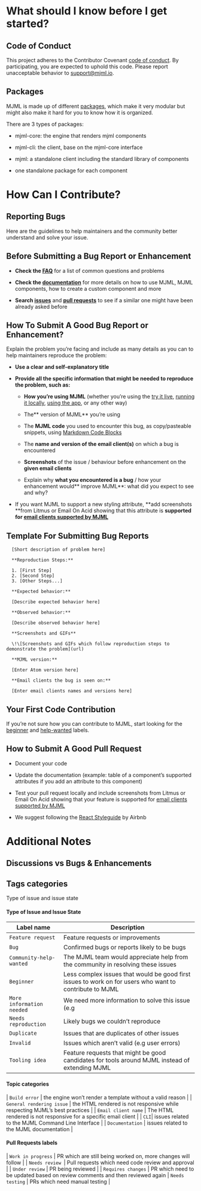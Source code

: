 # What should I know before I get started?

## Code of Conduct

This project adheres to the Contributor Covenant [code of conduct](http://contributor-covenant.org/version/1/4/). By participating, you are expected to uphold this code. Please report unacceptable behavior to [support@mjml.io](mailto:support@mjml.io).

## Packages

MJML is made up of different [packages](https://github.com/mjmlio/mjml/tree/master/packages), which make it very modular but might also make it hard for you to know how it is organized.

There are 3 types of packages:

* mjml-core: the engine that renders mjml components

* mjml-cli: the client, base on the mjml-core interface

* mjml: a standalone client including the standard library of components

* one standalone package for each component

# How Can I Contribute?

## Reporting Bugs

Here are the guidelines to help maintainers and the community better understand and solve your issue.

## Before Submitting a Bug Report or Enhancement

* **Check the [FAQ](https://mjml.io/faq)** for a list of common questions and problems

* **Check the [documentation](https://mjml.io/documentation/)** for more details on how to use MJML, MJML components, how to create a custom component and more

* **Search [issues](https://github.com/mjmlio/mjml/issues?utf8=%E2%9C%93&q=is%3Aissue+)** and **[pull requests](https://github.com/mjmlio/mjml/pulls?utf8=%E2%9C%93&q=is%3Apr+)** to see if a similar one might have been already asked before

## How To Submit A Good Bug Report or Enhancement?

Explain the problem you’re facing and include as many details as you can to help maintainers reproduce the problem:

* **Use a clear and self-explanatory title**

* **Provide all the specific information that might be needed to reproduce the problem, such as:**

    * **How you’re using MJML** (whether you’re using the [try it live](https://mjml.io/try-it-live), [running it locally](https://github.com/mjmlio/mjml/releases), [using the app](https://github.com/mjmlio/mjml-app), or any other way)

    * The** version of MJML** you’re using

    * The **MJML code** you used to encounter this bug, as copy/pasteable snippets, using [Markdown Code Blocks](https://help.github.com/articles/creating-and-highlighting-code-blocks/)

    * The **name and version of the email client(s)** on which a bug is encountered

    * **Screenshots** of the issue / behaviour before enhancement on the **given email clients**

    * Explain why **what you encountered is a bug** / how your enhancement would** improve MJML**: what did you expect to see and why?

* If you want MJML to support a new styling attribute, **add screenshots **from Litmus or Email On Acid showing that this attribute is **supported for [email clients supported by MJML](https://mjml.io/faq#email-clients)**

## Template For Submitting Bug Reports

      [Short description of problem here]

      **Reproduction Steps:**

      1. [First Step]
      2. [Second Step]
      3. [Other Steps...]

      **Expected behavior:**

      [Describe expected behavior here]

      **Observed behavior:**

      [Describe observed behavior here]

      **Screenshots and GIFs**

      \!\[Screenshots and GIFs which follow reproduction steps to demonstrate the problem](url)

      **MJML version:**

      [Enter Atom version here]

      **Email clients the bug is seen on:**

      [Enter email clients names and versions here]

## Your First Code Contribution

If you’re not sure how you can contribute to MJML, start looking for the [beginner](https://github.com/mjmlio/mjml/labels/Beginner) and [help-wanted](https://github.com/mjmlio/mjml/labels/Community%20help%20wanted) labels.

## How to Submit A Good Pull Request

* Document your code

* Update the documentation (example: table of a component’s supported attributes if you add an attribute to this component)

* Test your pull request locally and include screenshots from Litmus or Email On Acid showing that your feature is supported for [email clients supported by MJML](https://mjml.io/faq#email-clients)

* We suggest following the [React Styleguide](https://github.com/airbnb/javascript/tree/master/react) by Airbnb

# Additional Notes

## Discussions vs Bugs & Enhancements

## Tags categories

Type of issue and issue state

#### Type of Issue and Issue State

| Label name | Description |
| --- | --- |
| `Feature request` | Feature requests or improvements |
| `Bug` | Confirmed bugs or reports likely to be bugs |
| `Community-help-wanted` | The MJML team would appreciate help from the community in resolving these issues |
| `Beginner` | Less complex issues that would be good first issues to work on for users who want to contribute to MJML |
| `More information needed` | We need more information to solve this issue (e.g | how to reproduce) |
| `Needs reproduction` | Likely bugs we couldn’t reproduce |
| `Duplicate` | Issues that are duplicates of other issues |
| `Invalid` | Issues which aren’t valid (e.g user errors) |
| `Tooling idea` | Feature requests that might be good candidates for tools around MJML instead of extending MJML |

#### Topic categories

| `Build error` | the engine won’t render a template without a valid reason |
| `General rendering issue` | the HTML rendered is not responsive while respecting MJML’s best practices |
| `Email client name` | The HTML rendered is not responsive for a specific email client |
| `CLI`| issues related to the MJML Command Line Interface |
| `Documentation` | issues related to the MJML documentation |

#### Pull Requests labels

| `Work in progress` | PR which are still being worked on, more changes will follow |
| `Needs review `| Pull requests which need code review and approval |
| `Under review` | PR being reviewed |
| `Requires changes` | PR which need to be updated based on review comments and then reviewed again
| `Needs testing` | PRs which need manual testing |
